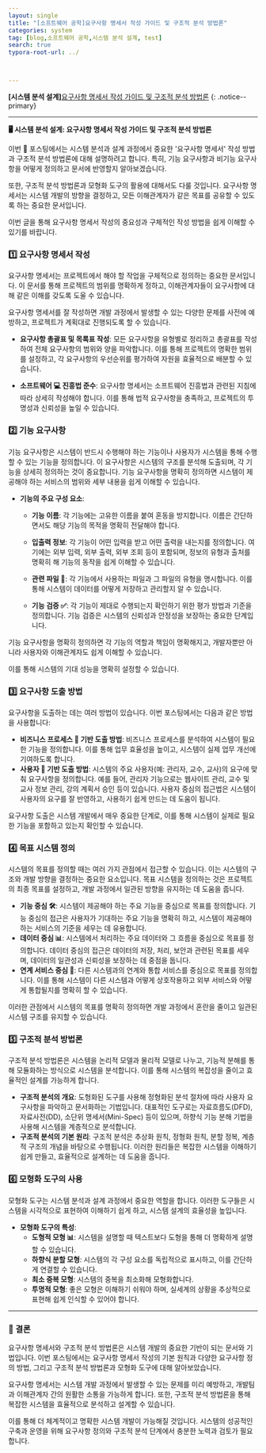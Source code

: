 ```yaml
---
layout: single
title: "[소프트웨어 공학]요구사항 명세서 작성 가이드 및 구조적 분석 방법론"
categories: system
tag: [blog,소프트웨어 공학,시스템 분석 설계, test]
search: true
typora-root-url: ../



---
```




**[**시스템 분석 설계**]**[요구사항 명세서 작성 가이드 및 구조적 분석 방법론](https://park-chanyeong.github.io)
{: .notice--primary}

---



**🖥️ 시스템 분석 설계: 요구사항 명세서 작성 가이드 및 구조적 분석 방법론**

이번 📄 포스팅에서는 시스템 분석과 설계 과정에서 중요한 '요구사항 명세서' 작성 방법과 구조적 분석 방법론에 대해 설명하려고 합니다. 특히, 기능 요구사항과 비기능 요구사항을 어떻게 정의하고 문서에 반영할지 알아보겠습니다. 

또한, 구조적 분석 방법론과 모형화 도구의 활용에 대해서도 다룰 것입니다. 요구사항 명세서는 시스템 개발의 방향을 결정하고, 모든 이해관계자가 같은 목표를 공유할 수 있도록 하는 중요한 문서입니다. 

이번 글을 통해 요구사항 명세서 작성의 중요성과 구체적인 작성 방법을 쉽게 이해할 수 있기를 바랍니다.

### 1️⃣ 요구사항 명세서 작성

요구사항 명세서는 프로젝트에서 해야 할 작업을 구체적으로 정의하는 중요한 문서입니다. 이 문서를 통해 프로젝트의 범위를 명확하게 정하고, 이해관계자들이 요구사항에 대해 같은 이해를 갖도록 도울 수 있습니다. 

요구사항 명세서를 잘 작성하면 개발 과정에서 발생할 수 있는 다양한 문제를 사전에 예방하고, 프로젝트가 계획대로 진행되도록 할 수 있습니다.

- **요구사항 총괄표 및 목록표 작성**: 모든 요구사항을 유형별로 정리하고 총괄표를 작성하여 전체 요구사항의 범위와 양을 파악합니다. 이를 통해 프로젝트의 명확한 범위를 설정하고, 각 요구사항의 우선순위를 평가하여 자원을 효율적으로 배분할 수 있습니다.



- **소프트웨어 💻 진흥법 준수**: 요구사항 명세서는 소프트웨어 진흥법과 관련된 지침에 따라 상세히 작성해야 합니다. 이를 통해 법적 요구사항을 충족하고, 프로젝트의 투명성과 신뢰성을 높일 수 있습니다.

### 2️⃣ 기능 요구사항

기능 요구사항은 시스템이 반드시 수행해야 하는 기능이나 사용자가 시스템을 통해 수행할 수 있는 기능을 정의합니다. 이 요구사항은 시스템의 구조를 분석해 도출되며, 각 기능을 상세히 정의하는 것이 중요합니다. 기능 요구사항을 명확히 정의하면 시스템이 제공해야 하는 서비스의 범위와 세부 내용을 쉽게 이해할 수 있습니다.

- **기능의 주요 구성 요소**:

  - **기능 이름**: 각 기능에는 고유한 이름을 붙여 혼동을 방지합니다. 이름은 간단하면서도 해당 기능의 목적을 명확히 전달해야 합니다.

  

  - **입출력 정보**: 각 기능이 어떤 입력을 받고 어떤 출력을 내는지를 정의합니다. 여기에는 외부 입력, 외부 출력, 외부 조회 등이 포함되며, 정보의 유형과 출처를 명확히 해 기능의 동작을 쉽게 이해할 수 있습니다.

  

  - **관련 파일 📁**: 각 기능에서 사용하는 파일과 그 파일의 유형을 명시합니다. 이를 통해 시스템이 데이터를 어떻게 저장하고 관리할지 알 수 있습니다.

  

  - **기능 검증 ✅**: 각 기능이 제대로 수행되는지 확인하기 위한 평가 방법과 기준을 정의합니다. 기능 검증은 시스템의 신뢰성과 안정성을 보장하는 중요한 단계입니다.

기능 요구사항을 명확히 정의하면 각 기능의 역할과 책임이 명확해지고, 개발자뿐만 아니라 사용자와 이해관계자도 쉽게 이해할 수 있습니다. 

이를 통해 시스템의 기대 성능을 명확히 설정할 수 있습니다.

### 3️⃣ 요구사항 도출 방법

요구사항을 도출하는 데는 여러 방법이 있습니다. 이번 포스팅에서는 다음과 같은 방법을 사용합니다:

- **비즈니스 프로세스 🏢 기반 도출 방법**: 비즈니스 프로세스를 분석하여 시스템이 필요한 기능을 정의합니다. 이를 통해 업무 효율성을 높이고, 시스템이 실제 업무 개선에 기여하도록 합니다.
- **사용자 👥 기반 도출 방법**: 시스템의 주요 사용자(예: 관리자, 교수, 교사)의 요구에 맞춰 요구사항을 정의합니다. 예를 들어, 관리자 기능으로는 웹사이트 관리, 교수 및 교사 정보 관리, 강의 계획서 승인 등이 있습니다. 사용자 중심의 접근법은 시스템이 사용자의 요구를 잘 반영하고, 사용하기 쉽게 만드는 데 도움이 됩니다.

요구사항 도출은 시스템 개발에서 매우 중요한 단계로, 이를 통해 시스템이 실제로 필요한 기능을 포함하고 있는지 확인할 수 있습니다.

### 4️⃣ 목표 시스템 정의

시스템의 목표를 정의할 때는 여러 가지 관점에서 접근할 수 있습니다. 이는 시스템의 구조와 개발 방향을 결정하는 중요한 요소입니다. 목표 시스템을 정의하는 것은 프로젝트의 최종 목표를 설정하고, 개발 과정에서 일관된 방향을 유지하는 데 도움을 줍니다.

- **기능 중심 🛠️**: 시스템이 제공해야 하는 주요 기능을 중심으로 목표를 정의합니다. 기능 중심의 접근은 사용자가 기대하는 주요 기능을 명확히 하고, 시스템이 제공해야 하는 서비스의 기준을 세우는 데 유용합니다.
- **데이터 중심 📊**: 시스템에서 처리하는 주요 데이터와 그 흐름을 중심으로 목표를 정의합니다. 데이터 중심의 접근은 데이터의 저장, 처리, 보안과 관련된 목표를 세우며, 데이터의 일관성과 신뢰성을 보장하는 데 중점을 둡니다.
- **연계 서비스 중심 🔗**: 다른 시스템과의 연계와 통합 서비스를 중심으로 목표를 정의합니다. 이를 통해 시스템이 다른 시스템과 어떻게 상호작용하고 외부 서비스와 어떻게 통합될지를 명확히 할 수 있습니다.

이러한 관점에서 시스템의 목표를 명확히 정의하면 개발 과정에서 혼란을 줄이고 일관된 시스템 구조를 유지할 수 있습니다.

### 5️⃣ 구조적 분석 방법론

구조적 분석 방법론은 시스템을 논리적 모델과 물리적 모델로 나누고, 기능적 분해를 통해 모듈화하는 방식으로 시스템을 분석합니다. 이를 통해 시스템의 복잡성을 줄이고 효율적인 설계를 가능하게 합니다.

- **구조적 분석의 개요**: 도형화된 도구를 사용해 정형화된 분석 절차에 따라 사용자 요구사항을 파악하고 문서화하는 기법입니다. 대표적인 도구로는 자료흐름도(DFD), 자료사전(DD), 소단위 명세서(Mini-Spec) 등이 있으며, 하향식 기능 분해 기법을 사용해 시스템을 계층적으로 분석합니다.
- **구조적 분석의 기본 원리**: 구조적 분석은 추상화 원칙, 정형화 원칙, 분할 정복, 계층적 구조의 개념을 바탕으로 수행됩니다. 이러한 원리들은 복잡한 시스템을 이해하기 쉽게 만들고, 효율적으로 설계하는 데 도움을 줍니다.

### 6️⃣ 모형화 도구의 사용

모형화 도구는 시스템 분석과 설계 과정에서 중요한 역할을 합니다. 이러한 도구들은 시스템을 시각적으로 표현하여 이해하기 쉽게 하고, 시스템 설계의 효율성을 높입니다.

- **모형화 도구의 특성**:
  - **도형적 모형 📊**: 시스템을 설명할 때 텍스트보다 도형을 통해 더 명확하게 설명할 수 있습니다.
  - **하향식 분할 모형**: 시스템의 각 구성 요소를 독립적으로 표시하고, 이를 간단하게 연결할 수 있습니다.
  - **최소 중복 모형**: 시스템의 중복을 최소화해 모형화합니다.
  - **투명적 모형**: 좋은 모형은 이해하기 쉬워야 하며, 실세계의 상황을 추상적으로 표현해 쉽게 인식할 수 있어야 합니다.



---



### 🏁 결론

요구사항 명세서와 구조적 분석 방법론은 시스템 개발의 중요한 기반이 되는 문서와 기법입니다. 이번 포스팅에서는 요구사항 명세서 작성의 기본 원칙과 다양한 요구사항 정의 방법, 그리고 구조적 분석 방법론과 모형화 도구에 대해 알아보았습니다. 

요구사항 명세서는 시스템 개발 과정에서 발생할 수 있는 문제를 미리 예방하고, 개발팀과 이해관계자 간의 원활한 소통을 가능하게 합니다. 또한, 구조적 분석 방법론을 통해 복잡한 시스템을 효율적으로 분석하고 설계할 수 있습니다. 

이를 통해 더 체계적이고 명확한 시스템 개발이 가능해질 것입니다. 시스템의 성공적인 구축과 운영을 위해 요구사항 정의와 구조적 분석 단계에서 충분한 노력과 검토가 필요합니다.

